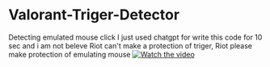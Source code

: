 # Valorant-Triger-Detector
Detecting emulated mouse click
I just used chatgpt for write this code for 10 sec and i am not beleve Riot can't make a protection of triger, Riot please make protection of emulating mouse
[![Watch the video](https://img.youtube.com/vi/47noz5B1Jd8/0.jpg)](https://www.youtube.com/watch?v=47noz5B1Jd8)
